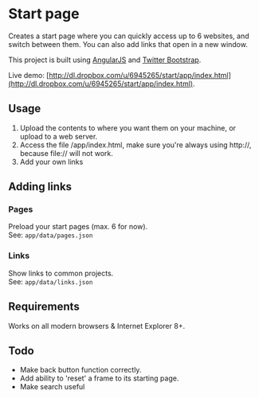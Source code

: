 # Start page

Creates a start page where you can quickly access up to 6 websites, and switch between them.
You can also add links that open in a new window.

This project is built using [AngularJS](http://angularjs.org/) and [Twitter Bootstrap](http://twitter.github.com/bootstrap/).

Live demo: [http://dl.dropbox.com/u/6945265/start/app/index.html](http://dl.dropbox.com/u/6945265/start/app/index.html).

## Usage

1. Upload the contents to where you want them on your machine, or upload to a web server.
2. Access the file /app/index.html, make sure you're always using http://, because file:// will not work.
3. Add your own links


## Adding links
### Pages

Preload your start pages (max. 6 for now).  
See: `app/data/pages.json`

### Links

Show links to common projects.  
See: `app/data/links.json`  


## Requirements

Works on all modern browsers & Internet Explorer 8+.

## Todo
* Make back button function correctly.
* Add ability to 'reset' a frame to its starting page.
* Make search useful